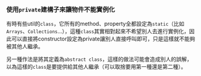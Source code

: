 ### 使用`private`建構子來讓物件不能實例化

有時有些util的`class`，它所有的method、property全都設定為`static`（比如`Arrays`、`Collections`...），這種`class`其實相對起來不希望別人去進行實例化，因此可以直接將constructor設定為private讓別人直接呼叫即可，只是這樣就不能夠被其他人繼承。

另一種作法是將其定義為`abstract class`，這樣的做法可能會造成別人的誤解，以為這樣的`class`是要提供給其他人繼承（可以取捨要用第一種還是第二種）。
